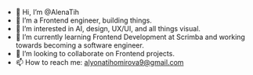 - 👋 Hi, I’m @AlenaTih
- 👀 I’m a Frontend engineer, building things.
- 👀 I’m interested in AI, design, UX/UI, and all things visual.
- 🌱 I’m currently learning Frontend Development at Scrimba and working towards becoming a software engineer.
- 💞️ I’m looking to collaborate on Frontend projects.
- 📫 How to reach me: alyonatihomirova9@gmail.com

<!---
AlenaTih/AlenaTih is a ✨ special ✨ repository because its `README.md` (this file) appears on your GitHub profile.
You can click the Preview link to take a look at your changes.
--->
